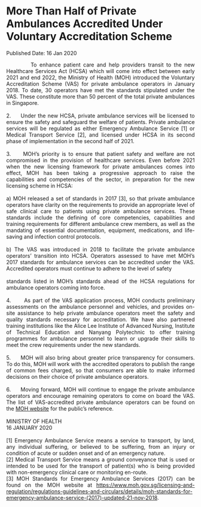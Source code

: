 <html>
    <meta http-equiv="Content-Type" content="text/html; charset=utf-8"/>
    <meta charset="utf-8"/>
    <title>More Than Half of Private Ambulances Accredited Under Voluntary Accreditation Scheme</title>
    <body><h1>More Than Half of Private Ambulances Accredited Under Voluntary Accreditation Scheme</h1>
    <p>Published Date: 16 Jan 2020</p> <p style="text-align: justify;">&nbsp;&nbsp;&nbsp;&nbsp;&nbsp;&nbsp;&nbsp;&nbsp; To enhance patient care and help providers transit to the new Healthcare Services Act (HCSA) which will come into effect between early 2021 and end 2022, the Ministry of Health (MOH) introduced the Voluntary Accreditation Scheme (VAS) for private ambulance operators in January 2018. To date, 30 operators have met the standards stipulated under the VAS. These constitute more than 50 percent of the total private ambulances in Singapore.
<br>
<br>2.&nbsp;&nbsp;&nbsp;&nbsp; Under the new HCSA, private ambulance services will be licensed to ensure the safety and safeguard the welfare of patients. Private ambulance services will be regulated as either Emergency Ambulance Service [1] or Medical Transport Service [2], and licensed under HCSA in its second phase of implementation in the second half of 2021.
<br>
<br>3.&nbsp;&nbsp;&nbsp;&nbsp; MOH’s priority is to ensure that patient safety and welfare are not compromised in the provision of healthcare services. Even before 2021 when the new licensing framework for private ambulances comes into effect, MOH has been taking a progressive approach to raise the capabilities and competencies of the sector, in preparation for the new licensing scheme in HCSA:
<br>
<br>a) MOH released a set of standards in 2017 [3], so that private ambulance operators have clarity on the requirements to provide an appropriate level of safe clinical care to patients using private ambulance services. These standards include the defining of core competencies, capabilities and training requirements for different ambulance crew members, as well as the mandating of essential documentation, equipment, medications, and life-saving and infection control protocols.
<br>
<br>b) The VAS was introduced in 2018 to facilitate the private ambulance operators’ transition into HCSA. Operators assessed to have met MOH’s 2017 standards for ambulance services can be accredited under the VAS. Accredited operators must continue to adhere to the level of safety
<br>
<br>standards listed in MOH’s standards ahead of the HCSA regulations for ambulance operators coming into force.
<br>
<br>4.&nbsp;&nbsp;&nbsp;&nbsp;&nbsp; As part of the VAS application process, MOH conducts preliminary assessments on the ambulance personnel and vehicles, and provides on-site assistance to help private ambulance operators meet the safety and quality standards necessary for accreditation. We have also partnered training institutions like the Alice Lee Institute of Advanced Nursing, Institute of Technical Education and Nanyang Polytechnic to offer training programmes for ambulance personnel to learn or upgrade their skills to meet the crew requirements under the new standards.
<br>
<br>5.&nbsp;&nbsp;&nbsp;&nbsp; MOH will also bring about greater price transparency for consumers. To do this, MOH will work with the accredited operators to publish the range of common fees charged, so that consumers are able to make informed decisions on their choice of private ambulance operators.
<br>
<br>6.&nbsp;&nbsp;&nbsp;&nbsp; Moving forward, MOH will continue to engage the private ambulance operators and encourage remaining operators to come on board the VAS. The list of VAS-accredited private ambulance operators can be found on the <a title="" href="http://www.moh.gov.sg/licensing-and-regulation/accredited-private-ambulance-operators" target="">MOH website</a> for the public’s reference.
<br>
<br>MINISTRY OF HEALTH
<br>
16 JANUARY 2020<br><br>[1] Emergency Ambulance Service means a service to transport, by land, any individual suffering, or believed to be suffering, from an injury or condition of acute or sudden onset and of an emergency nature.<br>[2] Medical Transport Service means a ground conveyance that is used or intended to be used for the transport of patient(s) who is being provided with non-emergency clinical care or monitoring en-route.<br>[3] MOH Standards for Emergency Ambulance Services (2017) can be found on the MOH website at <a href="https://www.moh.gov.sg/licensing-and-regulation/regulations-guidelines-and-circulars/details/moh-standards-for-emergency-ambulance-service-(2017)-updated-21-nov-2018">https://www.moh.gov.sg/licensing-and-regulation/regulations-guidelines-and-circulars/details/moh-standards-for-emergency-ambulance-service-(2017)-updated-21-nov-2018</a>. </p></body>
</html>